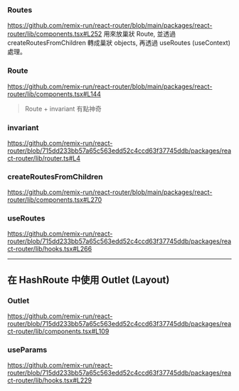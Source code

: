 ### Routes
https://github.com/remix-run/react-router/blob/main/packages/react-router/lib/components.tsx#L252
用來放巢狀 Route, 並透過 createRoutesFromChildren 轉成巢狀 objects, 再透過 useRoutes (useContext) 處理。

### Route
https://github.com/remix-run/react-router/blob/main/packages/react-router/lib/components.tsx#L144
> Route + invariant 有點神奇

### invariant
https://github.com/remix-run/react-router/blob/715dd233bb57a65c563edd52c4ccd63f37745ddb/packages/react-router/lib/router.ts#L4

### createRoutesFromChildren
https://github.com/remix-run/react-router/blob/main/packages/react-router/lib/components.tsx#L270

### useRoutes
https://github.com/remix-run/react-router/blob/715dd233bb57a65c563edd52c4ccd63f37745ddb/packages/react-router/lib/hooks.tsx#L266



------------------------
## 在 HashRoute 中使用 Outlet (Layout)

### Outlet
https://github.com/remix-run/react-router/blob/715dd233bb57a65c563edd52c4ccd63f37745ddb/packages/react-router/lib/components.tsx#L109

### useParams
https://github.com/remix-run/react-router/blob/715dd233bb57a65c563edd52c4ccd63f37745ddb/packages/react-router/lib/hooks.tsx#L229
